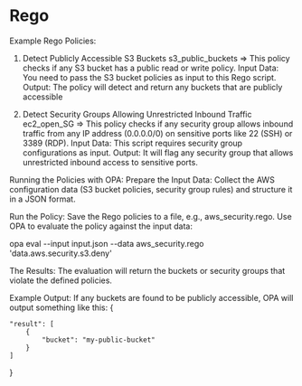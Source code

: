 # Rego
Example Rego Policies:
1. Detect Publicly Accessible S3 Buckets
s3_public_buckets => This policy checks if any S3 bucket has a public read or write policy.
Input Data: You need to pass the S3 bucket policies as input to this Rego script.
Output: The policy will detect and return any buckets that are publicly accessible

2. Detect Security Groups Allowing Unrestricted Inbound Traffic
ec2_open_SG => This policy checks if any security group allows inbound traffic from any IP address (0.0.0.0/0) on sensitive ports like 22 (SSH) or 3389 (RDP).
Input Data: This script requires security group configurations as input.
Output: It will flag any security group that allows unrestricted inbound access to sensitive ports.

Running the Policies with OPA:
Prepare the Input Data: Collect the AWS configuration data (S3 bucket policies, security group rules) and structure it in a JSON format.

Run the Policy:
Save the Rego policies to a file, e.g., aws_security.rego.
Use OPA to evaluate the policy against the input data:

opa eval --input input.json --data aws_security.rego 'data.aws.security.s3.deny'

The Results:
The evaluation will return the buckets or security groups that violate the defined policies.

Example Output:
If any buckets are found to be publicly accessible, OPA will output something like this:
{

    "result": [
        {
            "bucket": "my-public-bucket"
        }
    ] 
}
